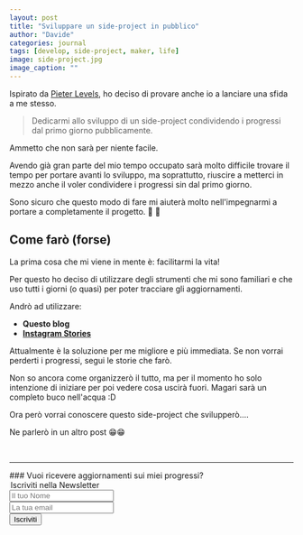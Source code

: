 ```yaml
---
layout: post
title: "Sviluppare un side-project in pubblico"
author: "Davide"
categories: journal
tags: [develop, side-project, maker, life]
image: side-project.jpg
image_caption: ""
---
```


Ispirato da  <a href="https://levels.io/hoodmaps/" target="_blank">Pieter Levels</a>, ho deciso di provare anche io a lanciare una sfida a me stesso.

> Dedicarmi allo sviluppo di un side-project condividendo i progressi dal primo giorno pubblicamente.

Ammetto che non sarà per niente facile. 

Avendo già gran parte del mio tempo occupato sarà molto difficile trovare il tempo per portare avanti lo sviluppo, ma soprattutto, riuscire a metterci in mezzo anche il voler condividere i progressi sin dal primo giorno. 

Sono sicuro che questo modo di fare mi aiuterà molto nell'impegnarmi a portare a completamente il progetto. 💪 💪 

## Come farò (forse)

La prima cosa che mi viene in mente è: facilitarmi la vita!

Per questo ho deciso di utilizzare degli strumenti che mi sono familiari e che uso tutti i giorni (o quasi) per poter tracciare gli aggiornamenti.

Andrò ad utilizzare:

- **Questo blog**
- **<a href="https://www.instagram.com/davidesicignani/" target="_blank">Instagram Stories</a>**

Attualmente è la soluzione per me migliore e più immediata. 
Se non vorrai perderti i progressi, segui le storie che farò.

Non so ancora come organizzerò il tutto, ma per il momento ho solo intenzione di iniziare per poi vedere cosa uscirà fuori. 
Magari sarà un completo buco nell'acqua :D 

Ora però vorrai conoscere questo side-project che svilupperò..\..

Ne parlerò in un altro post 😁😁


<br>
<hr>
### Vuoi ricevere aggiornamenti sui miei progressi?

<form action="https://sprintstudio.us11.list-manage.com/subscribe/post?u=baa6a96ac00514e2d994c55e2&amp;id=10b14f6753" method="post" id="mc-embedded-subscribe-form" name="mc-embedded-subscribe-form" class="validate" target="_blank" validate>
	<legend>Iscriviti nella Newsletter</legend>
	<div class="form-group">
		<input type="text" name="FNAME" class="form-control" id="mce-FNAME" placeholder="Il tuo Nome" required="">
	</div>
	<div class="form-group">
		<input type="email" name="EMAIL" class="form-control required email" id="mce-EMAIL" placeholder="La tua email" required="">
	</div>
	<div class="form-group">
		<button type="submit" class="btn btn-default" value="Iscriviti" href="">Iscriviti</button>
	</div>
</form>


